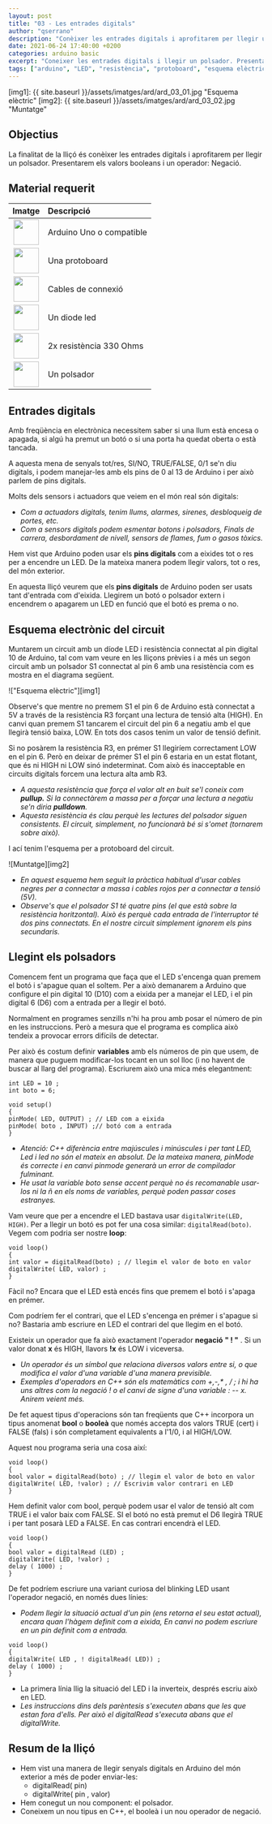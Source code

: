 ```yaml
---
layout: post
title: "03 - Les entrades digitals"
author: "qserrano"
description: "Conèixer les entrades digitals i aprofitarem per llegir un polsador. Presentarem els valors booleans i un operador: Negació"
date: 2021-06-24 17:40:00 +0200
categories: arduino basic
excerpt: "Coneixer les entrades digitals i llegir un polsador. Presentar els valors booleans i un operador: Negació."
tags: ["arduino", "LED", "resistència", "protoboard", "esquema elèctric", "polsador"]
---
```


[img1]: {{ site.baseurl }}/assets/imatges/ard/ard_03_01.jpg "Esquema elèctric"
[img2]: {{ site.baseurl }}/assets/imatges/ard/ard_03_02.jpg "Muntatge"

## Objectius

La finalitat de la lliçó és conèixer les entrades digitals i aprofitarem per llegir un polsador. Presentarem els valors booleans i un operador: Negació.

## Material requerit

|                                 Imatge                                 | Descripció              |
| :--------------------------------------------------------------------: | :----------------------- |
|   <img src="{{ site.baseurl }}/assets/imatges/mat/mat_unor3.png" width="50" height="50">    | Arduino Uno o compatible |
| <img src="{{ site.baseurl }}/assets/imatges/mat/mat_protoboard.png" width="50" height="50"> | Una protoboard           |
|   <img src="{{ site.baseurl }}/assets/imatges/mat/mat_cables.png" width="50" height="50">   | Cables de connexió       |
|    <img src="{{ site.baseurl }}/assets/imatges/mat/mat_led.png" width="50" height="50">     | Un diode led             |
|  <img src="{{ site.baseurl }}/assets/imatges/mat/mat_resis330.png" width="50" height="50">  | 2x resistència 330 Ohms  |
|  <img src="{{ site.baseurl }}/assets/imatges/mat/mat_polsador.png" width="50" height="50">  | Un polsador              |

## Entrades digitals

Amb freqüència en electrònica necessitem saber si una llum està encesa o apagada, si algú ha premut un botó o si una porta ha quedat oberta o està tancada.

A aquesta mena de senyals tot/res, SI/NO, TRUE/FALSE, 0/1 se'n diu digitals, i podem manejar-les amb els pins de 0 al 13 de Arduino i per això parlem de pins digitals.

Molts dels sensors i actuadors que veiem en el món real són digitals:

- _Com a actuadors digitals, tenim llums, alarmes, sirenes, desbloqueig de portes, etc._
- _Com a sensors digitals podem esmentar botons i polsadors, Finals de carrera, desbordament de nivell, sensors de flames, fum o gasos tòxics._

Hem vist que Arduino poden usar els **pins digitals** com a eixides tot o res per a encendre un LED. De la mateixa manera podem llegir valors, tot o res, del món exterior.

En aquesta lliçó veurem que els **pins digitals** de Arduino poden ser usats tant d'entrada com d'eixida. Llegirem un botó o polsador extern i encendrem o apagarem un LED en funció que el botó es prema o no.

## Esquema electrònic del circuit

Muntarem un circuit amb un díode LED i resistència connectat al pin digital 10 de Arduino, tal com vam veure en les lliçons prèvies i a més un segon circuit amb un polsador S1 connectat al pin 6 amb una resistència com es mostra en el diagrama següent.

!["Esquema elèctric"][img1]

Observe's que mentre no premem S1 el pin 6 de Arduino està connectat a 5V a través de la resistència R3 forçant una lectura de tensió alta (HIGH). En canvi quan premem S1 tancarem el circuit del pin 6 a negatiu amb el que llegirà tensió baixa, LOW. En tots dos casos tenim un valor de tensió definit.

Si no posàrem la resistència R3, en prémer S1 llegiríem correctament LOW en el pin 6. Però en deixar de prémer S1 el pin 6 estaria en un estat flotant, que és ni HIGH ni LOW sinó indeterminat. Com això és inacceptable en circuits digitals forcem una lectura alta amb R3.

- _A aquesta resistència que força el valor alt en buit se'l coneix com **pullup.** Si la connectàrem a massa per a forçar una lectura a negatiu se'n diria **pulldown**._
- _Aquesta resistència és clau perquè les lectures del polsador siguen consistents. El circuit, simplement, no funcionarà bé si s'omet (tornarem sobre això)._

I ací tenim l'esquema per a protoboard del circuit.

![Muntatge][img2]

- _En aquest esquema hem seguit la pràctica habitual d'usar cables negres per a connectar a massa i cables rojos per a connectar a tensió (5V)._
- _Observe's que el polsador S1 té quatre pins (el que està sobre la resistència horitzontal). Això és perquè cada entrada de l'interruptor té dos pins connectats. En el nostre circuit simplement ignorem els pins secundaris._

## Llegint els polsadors

Comencem fent un programa que faça que el LED s'encenga quan premem el botó i s'apague quan el soltem. Per a això demanarem a Arduino que configure el pin digital 10 (D10) com a eixida per a manejar el LED, i el pin digital 6 (D6) com a entrada per a llegir el botó.

Normalment en programes senzills n'hi ha prou amb posar el número de pin en les instruccions. Però a mesura que el programa es complica això tendeix a provocar errors difícils de detectar.

Per això és costum definir **variables** amb els números de pin que usem, de manera que puguem modificar-los tocant en un sol lloc (i no havent de buscar al llarg del programa). Escriurem això una mica més elegantment:

```Arduino
int LED = 10 ;
int boto = 6;

void setup()
{
pinMode( LED, OUTPUT) ; // LED com a eixida
pinMode( boto , INPUT) ;// botó com a entrada
}
```

- _Atenció: C++ diferència entre majúscules i minúscules i per tant LED, Led i led no són el mateix en absolut. De la mateixa manera, pinMode és correcte i en canvi pinmode generarà un error de compilador fulminant._
- _He usat la variable boto sense accent perquè no és recomanable usar-los ni la ñ en els noms de variables, perquè poden passar coses estranyes._

Vam veure que per a encendre el LED bastava usar `digitalWrite(LED, HIGH)`. Per a llegir un botó es pot fer una cosa similar: `digitalRead(boto)`. Vegem com podria ser nostre **loop**:

```Arduino
void loop()
{
int valor = digitalRead(boto) ; // llegim el valor de boto en valor
digitalWrite( LED, valor) ;
}
```

Fàcil no? Encara que el LED està encés fins que premem el botó i s'apaga en prémer.

Com podríem fer el contrari, que el LED s'encenga en prémer i s'apague si no? Bastaria amb escriure en LED el contrari del que llegim en el botó.

Existeix un operador que fa això exactament l'operador **negació** **" ! "** . Si un valor donat **x** és HIGH, llavors **!x** és LOW i viceversa.

- _Un operador és un símbol que relaciona diversos valors entre si, o que modifica el valor d'una variable d'una manera previsible._
- _Exemples d'operadors en C++ són els matemàtics com +,-,\* , / ; i hi ha uns altres com la negació ! o el canvi de signe d'una variable : -- x. Anirem veient més._

De fet aquest tipus d'operacions són tan freqüents que C++ incorpora un tipus anomenat **bool** o **booleà** que només accepta dos valors TRUE (cert) i FALSE (fals) i són completament equivalents a l'1/0, i al HIGH/LOW.

Aquest nou programa seria una cosa així:

```Arduino
void loop()
{
bool valor = digitalRead(boto) ; // llegim el valor de boto en valor
digitalWrite( LED, !valor) ; // Escrivim valor contrari en LED
}
```

Hem definit valor com bool, perquè podem usar el valor de tensió alt com TRUE i el valor baix com FALSE. SI el botó no està premut el D6 llegirà TRUE i per tant posarà LED a FALSE. En cas contrari encendrà el LED.

```Arduino
void loop()
{
bool valor = digitalRead (LED) ;
digitalWrite( LED, !valor) ;
delay ( 1000) ;
}
```

De fet podríem escriure una variant curiosa del blinking LED usant l'operador negació, en només dues línies:

- _Podem llegir la situació actual d'un pin (ens retorna el seu estat actual), encara quan l'hàgem definit com a eixida, En canvi no podem escriure en un pin definit com a entrada._

```Arduino
void loop()
{
digitalWrite( LED , ! digitalRead( LED)) ;
delay ( 1000) ;
}
```

- La primera línia llig la situació del LED i la inverteix, després escriu això en LED.
- _Les instruccions dins dels parèntesis s'executen abans que les que estan fora d'ells. Per això el digitalRead s'executa abans que el digitalWrite._

## Resum de la lliçó

- Hem vist una manera de llegir senyals digitals en Arduino del món exterior a més de poder enviar-les:
  - digitalRead( pin)
  - digitalWrite( pin , valor)
- Hem conegut un nou component: el polsador.
- Coneixem un nou tipus en C++, el booleà i un nou operador de negació.

